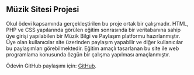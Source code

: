 ## Müzik Sitesi Projesi

Okul ödevi kapsamında gerçekleştirilen bu proje ortak bir çalışmadır. HTML, PHP ve CSS yapılarında görülen eğitim sonrasında bir veritabanına sahip üye girişi yapılabilen bir Müzik Bilgi ve Paylaşım platformu hazırlanmıştır. Üye olan kullanıcılar site üzerinden paylaşım yapabilir ve diğer kullanıcılar bu paylaşımları görebilmektedir. Eğitim amaçlı tasarlanan bu site ile web programlama konusunda özgün bir çalışma yapılması amaçlanmıştır. 

Ödevin GitHub paylaşımı için: [GitHub](https://github.com/kevinkalkan/Muzik-Sitesi).

